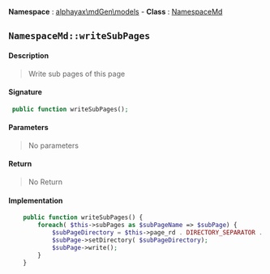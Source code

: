 **Namespace**  : [alphayax\mdGen\models](../__NAMESPACE__.md) -
**Class** : [NamespaceMd](__CLASS__.md)

## `NamespaceMd::writeSubPages`

#### Description

> Write sub pages of this page

#### Signature

```php
 public function writeSubPages();
```

#### Parameters

> No parameters

#### Return

> No Return

#### Implementation

```php
    public function writeSubPages() {
        foreach( $this->subPages as $subPageName => $subPage) {
            $subPageDirectory = $this->page_rd . DIRECTORY_SEPARATOR . $subPageName;
            $subPage->setDirectory( $subPageDirectory);
            $subPage->write();
        }
    }

```

